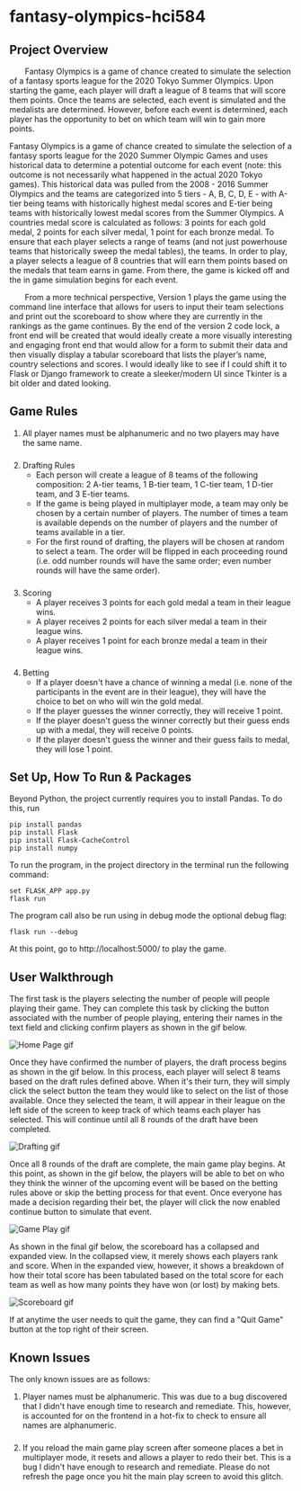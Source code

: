 # fantasy-olympics-hci584

## Project Overview

&nbsp; &nbsp; &nbsp; &nbsp;Fantasy Olympics is a game of chance created to simulate the selection of a fantasy sports league for the 2020 Tokyo Summer Olympics. Upon starting the game, each player will draft a league of 8 teams that will score them points. Once the teams are selected, each event is simulated and the medalists are determined. However, before each event is determined, each player has the opportunity to bet on which team will win to gain more points.

Fantasy Olympics is a game of chance created to simulate the selection of a fantasy sports league for the 2020 Summer Olympic Games and uses historical data to determine a potential outcome for each event (note: this outcome is not necessarily what happened in the actual 2020 Tokyo games). This historical data was pulled from the 2008 - 2016 Summer Olympics and the teams are categorized into 5 tiers - A, B, C, D, E - with A-tier being teams with historically highest medal scores and E-tier being teams with historically lowest medal scores from the Summer Olympics. A countries medal score is calculated as follows: 3 points for each gold medal, 2 points for each silver medal, 1 point for each bronze medal. To ensure that each player selects a range of teams (and not just powerhouse teams that historically sweep the medal tables), the teams. In order to play, a player selects a league of 8 countries that will earn them points based on the medals that team earns in game. From there, the game is kicked off and the in game simulation begins for each event.

&nbsp; &nbsp; &nbsp; &nbsp;From a more technical perspective, Version 1 plays the game using the command line interface that allows for users to input their team selections and print out the scoreboard to show where they are currently in the rankings as the game continues. By the end of the version 2 code lock, a front end will be created that would ideally  create a more visually interesting and engaging front end that would allow for a form to submit their data and then visually display a tabular scoreboard that lists the player’s name, country selections and scores. I would ideally like to see if I could shift it to Flask or Django framework to create a sleeker/modern UI since Tkinter is a bit older and dated looking.

## Game Rules
1. All player names must be alphanumeric and no two players may have the same name. 
###
2. Drafting Rules
   - Each person will create a league of 8 teams of the following composition: 2 A-tier teams, 1 B-tier team, 1 C-tier team, 1 D-tier team, and 3 E-tier teams.
   - If the game is being played in multiplayer mode, a team may only be chosen by a certain number of players. The number of times a team is available depends on the number of players and the number of teams available in a tier.
   - For the first round of drafting, the players will be chosen at random to select a team. The order will be flipped in each proceeding round (i.e. odd number rounds will have the same order; even number rounds will have the same order).
###
3. Scoring
   - A player receives 3 points for each gold medal a team in their league wins.
   - A player receives 2 points for each silver medal a team in their league wins.
   - A player receives 1 point for each bronze medal a team in their league wins.
###
4. Betting
   - If a player doesn't have a chance of winning a medal (i.e. none of the participants in the event are in their league), they will have the choice to bet on who will win the gold medal.
   - If the player guesses the winner correctly, they will receive 1 point.
   - If the player doesn't guess the winner correctly but their guess ends up with a medal, they will receive 0 points.
   - If the player doesn't guess the winner and their guess fails to medal, they will lose 1 point.

## Set Up, How To Run & Packages
Beyond Python, the project currently requires you to install Pandas. To do this, run

	pip install pandas
 	pip install Flask
  	pip install Flask-CacheControl
   	pip install numpy

To run the program, in the project directory in the terminal run the following command:
 
 	set FLASK_APP app.py 
  	flask run

The program call also be run using in debug mode the optional debug flag:

	flask run --debug

At this point, go to http://localhost:5000/ to play the game.

## User Walkthrough
The first task is the players selecting the number of people will people playing their game. They can complete this task by clicking the button associated with the number of people playing, entering their names in the text field and clicking confirm players as shown in the gif below.

![Home Page gif](./docs/workflow-gifs/game_setup.gif)

Once they have confirmed the number of players, the draft process begins as shown in the gif below. In this process, each player will select 8 teams based on the draft rules defined above. When it's their turn, they will simply click the select button the team they would like to select on the list of those available. Once they selected the team, it will appear in their league on the left side of the screen to keep track of which teams each player has selected. This will continue until all 8 rounds of the draft have been completed.

![Drafting gif](./docs/workflow-gifs/draft_teams.gif)

Once all 8 rounds of the draft are complete, the main game play begins. At this point, as shown in the gif below, the players will be able to bet on who they think the winner of the upcoming event will be based on the betting rules above or skip the betting process for that event. Once everyone has made a decision regarding their bet, the player will click the now enabled continue button to simulate that event.

![Game Play gif](./docs/workflow-gifs/game_play.gif)

As shown in the final gif below, the scoreboard has a collapsed and expanded view. In the collapsed view, it merely shows each players rank and score. When in the expanded view, however, it shows a breakdown of how their total score has been tabulated based on the total score for each team as well as how many points they have won (or lost) by making bets.

![Scoreboard gif](./docs/workflow-gifs/scoreboard.gif)

If at anytime the user needs to quit the game, they can find a "Quit Game" button at the top right of their screen.

## Known Issues
The only known issues are as follows:

1. Player names must be alphanumeric. This was due to a bug discovered that I didn't have enough time to research and remediate. This, however, is accounted for on the frontend in a hot-fix to check to ensure all names are alphanumeric.
###
2. If you reload the main game play screen after someone places a bet in multiplayer mode, it resets and allows a player to redo their bet. This is a bug I didn't have enough to research and remediate. Please do not refresh the page once you hit the main play screen to avoid this glitch.

